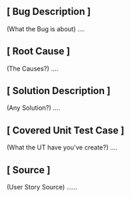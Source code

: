 ## [ Bug Description ]
(What the Bug is about) ....

## [ Root Cause ]
(The Causes?) ....

## [ Solution Description ]
(Any Solution?) ....

## [ Covered Unit Test Case ]
(What the UT have you've create?) ....

## [ Source ]
(User Story Source) ......
